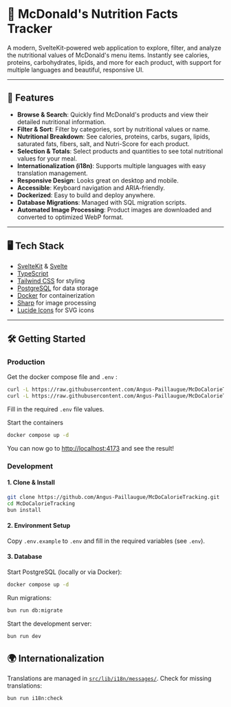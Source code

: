 # 🍔 McDonald's Nutrition Facts Tracker

A modern, SvelteKit-powered web application to explore, filter, and analyze the nutritional values of McDonald's menu items. Instantly see calories, proteins, carbohydrates, lipids, and more for each product, with support for multiple languages and beautiful, responsive UI.

---

## 🚀 Features

- **Browse & Search**: Quickly find McDonald's products and view their detailed nutritional information.
- **Filter & Sort**: Filter by categories, sort by nutritional values or name.
- **Nutritional Breakdown**: See calories, proteins, carbs, sugars, lipids, saturated fats, fibers, salt, and Nutri-Score for each product.
- **Selection & Totals**: Select products and quantities to see total nutritional values for your meal.
- **Internationalization (i18n)**: Supports multiple languages with easy translation management.
- **Responsive Design**: Looks great on desktop and mobile.
- **Accessible**: Keyboard navigation and ARIA-friendly.
- **Dockerized**: Easy to build and deploy anywhere.
- **Database Migrations**: Managed with SQL migration scripts.
- **Automated Image Processing**: Product images are downloaded and converted to optimized WebP format.

---

## 🖥️ Tech Stack

- [SvelteKit](https://kit.svelte.dev/) & [Svelte](https://svelte.dev/)
- [TypeScript](https://www.typescriptlang.org/)
- [Tailwind CSS](https://tailwindcss.com/) for styling
- [PostgreSQL](https://www.postgresql.org/) for data storage
- [Docker](https://www.docker.com/) for containerization
- [Sharp](https://sharp.pixelplumbing.com/) for image processing
- [Lucide Icons](https://lucide.dev/) for SVG icons

---

## 🛠️ Getting Started

### Production

Get the docker compose file and `.env` :

```sh
curl -L https://raw.githubusercontent.com/Angus-Paillaugue/McDoCalorieTracking/refs/heads/main/docker-compose.yaml -o docker-compose.yaml
curl -L https://raw.githubusercontent.com/Angus-Paillaugue/McDoCalorieTracking/refs/heads/main/.env.example -o .env
```

Fill in the required `.env` file values.

Start the containers

```sh
docker compose up -d
```

You can now go to [http://localhost:4173](http://localhost:4173) and see the result!

### Development

#### 1. Clone & Install

```sh
git clone https://github.com/Angus-Paillaugue/McDoCalorieTracking.git
cd McDoCalorieTracking
bun install
```

#### 2. Environment Setup

Copy `.env.example` to `.env` and fill in the required variables (see `.env`).

#### 3. Database

Start PostgreSQL (locally or via Docker):

```sh
docker compose up -d
```

Run migrations:

```sh
bun run db:migrate
```

Start the development server:

```sh
bun run dev
```

## 🌍 Internationalization

Translations are managed in [`src/lib/i18n/messages/`](src/lib/i18n/messages/).
Check for missing translations:

```sh
bun run i18n:check
```
